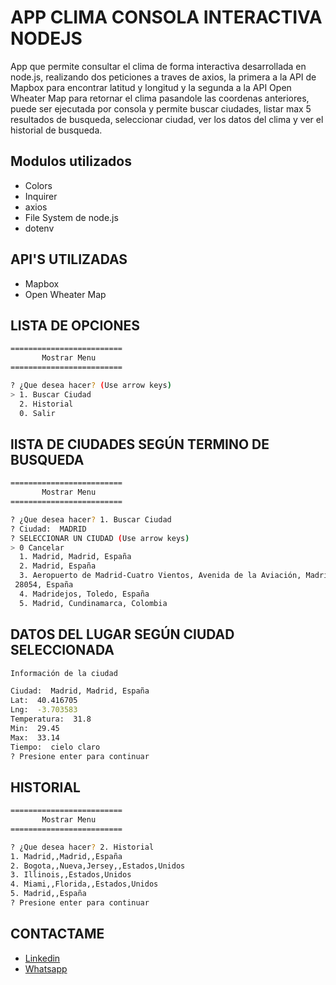 # APP CLIMA CONSOLA INTERACTIVA NODEJS 

App que permite consultar el clima de forma interactiva desarrollada en node.js, realizando dos peticiones a traves de axios, la primera a la API de Mapbox para encontrar latitud y longitud y la segunda a la API Open Wheater Map  para retornar el clima pasandole las coordenas anteriores,  puede ser ejecutada por  consola y permite buscar ciudades, listar max 5 resultados de busqueda, seleccionar ciudad, ver los datos del clima y ver el historial de busqueda.

## Modulos utilizados

- Colors
- Inquirer 
- axios
- File System de node.js 
- dotenv

## API'S UTILIZADAS

- Mapbox 
- Open Wheater Map


## LISTA DE OPCIONES

```bash
=========================
       Mostrar Menu
=========================

? ¿Que desea hacer? (Use arrow keys)
> 1. Buscar Ciudad
  2. Historial
  0. Salir

```

## lISTA DE CIUDADES SEGÚN TERMINO DE BUSQUEDA

```bash
=========================
       Mostrar Menu
=========================

? ¿Que desea hacer? 1. Buscar Ciudad
? Ciudad:  MADRID
? SELECCIONAR UN CIUDAD (Use arrow keys)
> 0 Cancelar
  1. Madrid, Madrid, España
  2. Madrid, España
  3. Aeropuerto de Madrid-Cuatro Vientos, Avenida de la Aviación, Madrid, Madrid
 28054, España
  4. Madridejos, Toledo, España
  5. Madrid, Cundinamarca, Colombia

```
## DATOS DEL LUGAR SEGÚN CIUDAD SELECCIONADA 

```bash
Información de la ciudad

Ciudad:  Madrid, Madrid, España
Lat:  40.416705
Lng:  -3.703583
Temperatura:  31.8
Min:  29.45
Max:  33.14
Tiempo:  cielo claro
? Presione enter para continuar

```

## HISTORIAL

```bash
=========================
       Mostrar Menu
=========================

? ¿Que desea hacer? 2. Historial
1. Madrid,,Madrid,,España
2. Bogota,,Nueva,Jersey,,Estados,Unidos
3. Illinois,,Estados,Unidos
4. Miami,,Florida,,Estados,Unidos
5. Madrid,,España
? Presione enter para continuar

```

## CONTACTAME
- [Linkedin](linkedin.com/in/sergiosalgado17)
- [Whatsapp](https://wa.link/1yzaxy)
